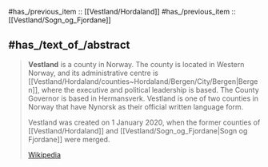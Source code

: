 
#has_/previous_item :: [[Vestland/Hordaland]] 
#has_/previous_item :: [[Vestland/Sogn_og_Fjordane]]  

## #has_/text_of_/abstract 

> **Vestland** is a county in Norway. 
> The county is located in Western Norway, and its administrative centre is [[Vestland/Hordaland/counties~Hordaland/Bergen/City/Bergen|Bergen]], 
> where the executive and political leadership is based. 
> The County Governor is based in Hermansverk. 
> Vestland is one of two counties in Norway that have Nynorsk as their official written language form.
>
> Vestland was created on 1 January 2020, 
> when the former counties of [[Vestland/Hordaland]] and [[Vestland/Sogn_og_Fjordane|Sogn og Fjordane]] were merged.
>
> [Wikipedia](https://en.wikipedia.org/wiki/Vestland)

